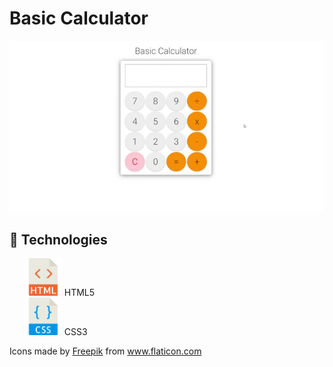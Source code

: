 <h1>Basic Calculator</h1>
<p align="center">
  <img src="img/Calculator.gif" alt="Calculator gif"/>
</p>

<h2>🚀 Technologies</h2>
<ul style="list-style: none;">
    <li list-style-type: none;>
      <img src="imgs_readme/html.png" width="60px" height="60px"/>
      HTML5
    </li>
    <li list-style-type: none;>
      <img src="imgs_readme/css.png" width="60px" height="60px"/>
      CSS3
    </li>
</ul>

<p>Icons made by <a target="_blank" href="http://www.freepik.com/" title="Freepik">Freepik</a> from <a target="_blank" href="https://www.flaticon.com/" title="Flaticon">www.flaticon.com</a></p>

